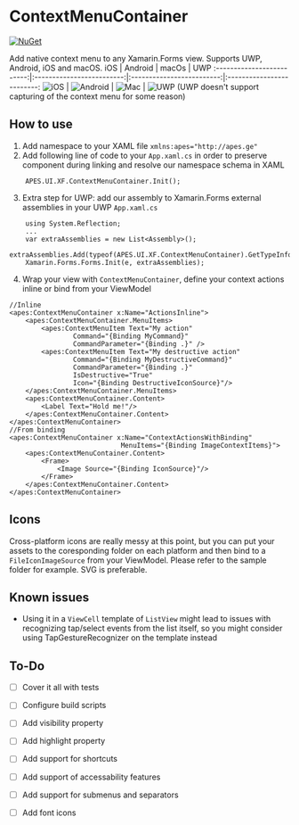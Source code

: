 # ContextMenuContainer
[![NuGet](https://img.shields.io/nuget/v/ContextMenuContainer.svg?style=flat)](https://www.nuget.org/packages/ContextMenuContainer/)

Add native context menu to any Xamarin.Forms view. Supports UWP, Android, iOS and macOS.
iOS | Android | macOs | UWP
:-------------------------:|:-------------------------:|:-------------------------:|:-------------------------:
![iOS](img/ios.gif) | ![Android](img/android.gif) | ![Mac](img/macos.gif) | ![UWP](img/uwp.png) (UWP doesn't support capturing of the context menu for some reason) 
## How to use
1. Add namespace to your XAML file 
    `xmlns:apes="http://apes.ge"`
2. Add following line of code to your `App.xaml.cs` in order to preserve component during linking and resolve our namespace schema in XAML
```
    APES.UI.XF.ContextMenuContainer.Init();
```
3. Extra step for UWP: add our assembly to Xamarin.Forms external assemblies in your UWP `App.xaml.cs` 
```
    using System.Reflection;
    ...
    var extraAssemblies = new List<Assembly>();
    extraAssemblies.Add(typeof(APES.UI.XF.ContextMenuContainer).GetTypeInfo().Assembly);
    Xamarin.Forms.Forms.Init(e, extraAssemblies);
```
4. Wrap your view with `ContextMenuContainer`, define your context actions inline or bind from your ViewModel
```
//Inline
<apes:ContextMenuContainer x:Name="ActionsInline">
    <apes:ContextMenuContainer.MenuItems>
        <apes:ContextMenuItem Text="My action" 
                Command="{Binding MyCommand}" 
                CommandParameter="{Binding .}" />
        <apes:ContextMenuItem Text="My destructive action" 
                Command="{Binding MyDestructiveCommand}" 
                CommandParameter="{Binding .}" 
                IsDestructive="True" 
                Icon="{Binding DestructiveIconSource}"/>
    </apes:ContextMenuContainer.MenuItems>
    <apes:ContextMenuContainer.Content>
        <Label Text="Hold me!"/>
    </apes:ContextMenuContainer.Content>
</apes:ContextMenuContainer>
//From binding
<apes:ContextMenuContainer x:Name="ContextActionsWithBinding" 
                            MenuItems="{Binding ImageContextItems}">
    <apes:ContextMenuContainer.Content>
        <Frame>
            <Image Source="{Binding IconSource}"/>
        </Frame>
    </apes:ContextMenuContainer.Content>
</apes:ContextMenuContainer>
```

## Icons 
Cross-platform icons are really messy at this point, but you can put your assets to the coresponding folder on each platform and then bind to a `FileIconImageSource` from your ViewModel. Please refer to the sample folder for example. SVG is preferable.
## Known issues 
- Using it in a `ViewCell` template of `ListView` might lead to issues with recognizing tap/select events from the list itself, so you might consider using TapGestureRecognizer on the template instead

## To-Do
- [ ] Cover it all with tests
- [ ] Configure build scripts
- [ ] Add visibility property 
- [ ] Add highlight property 
- [ ] Add support for shortcuts 
- [ ] Add support of accessability features
- [ ] Add support for submenus and separators
- [ ] Add font icons



